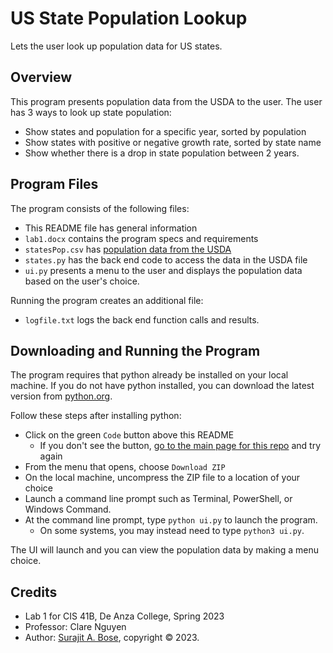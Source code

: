 # US State Population Lookup
Lets the user look up population data for US states.

## Overview
This program presents population data from the USDA to the user. The user has 3 ways to look up state population:
- Show states and population for a specific year, sorted by population
- Show states with positive or negative growth rate, sorted by state name
- Show whether there is a drop in state population between 2 years.

## Program Files
The program consists of the following files:

- This README file has general information
- `lab1.docx` contains the program specs and requirements
- `statesPop.csv` has [population data from the USDA](https://data.ers.usda.gov/reports.aspx?ID=17827)
- `states.py` has the back end code to access the data in the USDA file
- `ui.py` presents a menu to the user and displays the population data based on the user's choice.

Running the program creates an additional file:
- `logfile.txt` logs the back end function calls and results.

## Downloading and Running the Program
The program requires that python already be installed on your local machine. If you do not have python installed, you can download the latest version from [python.org](https://www.python.org/downloads/).

Follow these steps after installing python:

- Click on the green `Code` button above this README
  - If you don't see the button, [go to the main page for this repo](https://github.com/morosebose/us_state_pop_lookup) and try again
- From the menu that opens, choose `Download ZIP`
- On the local machine, uncompress the ZIP file to a location of your choice
- Launch a command line prompt such as Terminal, PowerShell, or Windows Command. 
- At the command line prompt, type `python ui.py` to launch the program.
  - On some systems, you may instead need to type `python3 ui.py`.

The UI will launch and you can view the population data by making a menu choice. 

## Credits
- Lab 1 for CIS 41B, De Anza College, Spring 2023
- Professor: Clare Nguyen
- Author: [Surajit A. Bose](https://github.com/morosebose), copyright © 2023. 
